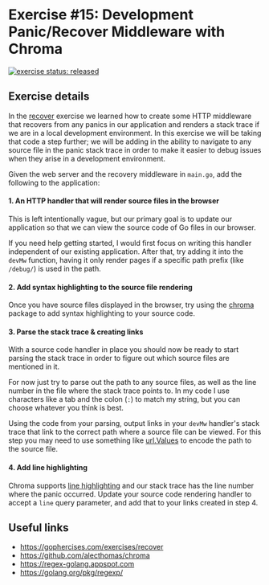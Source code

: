 # Exercise #15: Development Panic/Recover Middleware with Chroma

[![exercise status: released](https://img.shields.io/badge/exercise%20status-released-green.svg?style=for-the-badge)](https://gophercises.com/exercises/recover_chroma)

## Exercise details

In the [recover](https://gophercises.com/exercises/recover) exercise we learned how to create some HTTP middleware that recovers from any panics in our application and renders a stack trace if we are in a local development environment. In this exercise we will be taking that code a step further; we will be adding in the ability to navigate to any source file in the panic stack trace in order to make it easier to debug issues when they arise in a development environment.

Given the web server and the recovery middleware in `main.go`, add the following to the application:

#### 1. An HTTP handler that will render source files in the browser

This is left intentionally vague, but our primary goal is to update our application so that we can view the source code of Go files in our browser.

If you need help getting started, I would first focus on writing this handler independent of our existing application. After that, try adding it into the `devMw` function, having it only render pages if a specific path prefix (like `/debug/`) is used in the path.

#### 2. Add syntax highlighting to the source file rendering

Once you have source files displayed in the browser, try using the [chroma](https://github.com/alecthomas/chroma) package to add syntax highlighting to your source code.

#### 3. Parse the stack trace & creating links

With a source code handler in place you should now be ready to start parsing the stack trace in order to figure out which source files are mentioned in it.

For now just try to parse out the path to any source files, as well as the line number in the file where the stack trace points to. In my code I use characters like a tab and the colon (`:`) to match my string, but you can choose whatever you think is best.

Using the code from your parsing, output links in your `devMw` handler's stack trace that link to the correct path where a source file can be viewed. For this step you may need to use something like [url.Values](https://golang.org/pkg/net/url/#Values) to encode the path to the source file.

#### 4. Add line highlighting

Chroma supports [line highlighting](https://github.com/alecthomas/chroma#the-html-formatter) and our stack trace has the line number where the panic occurred. Update your source code rendering handler to accept a `line` query parameter, and add that to your links created in step 4.

## Useful links

- <https://gophercises.com/exercises/recover>
- <https://github.com/alecthomas/chroma>
- <https://regex-golang.appspot.com>
- <https://golang.org/pkg/regexp/>
